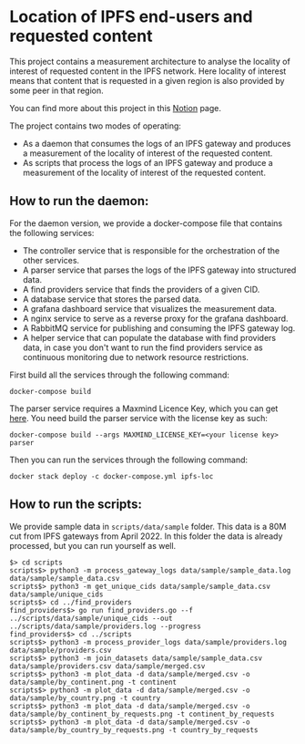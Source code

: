 # Location of IPFS end-users and requested content

This project contains a measurement architecture to analyse the locality of interest of requested content in the IPFS network.
Here locality of interest means that content that is requested in a given region is also provided by some peer in that region.



You can find more about this project in this [Notion](https://www.notion.so/pl-strflt/Location-of-IPFS-end-users-and-requested-content-7668e98a725d4eea9f36fcafaabe7120) page.

The project contains two modes of operating:
- As a daemon that consumes the logs of an IPFS gateway and produces a measurement of the locality of interest of the requested content.
- As scripts that process the logs of an IPFS gateway and produce a measurement of the locality of interest of the requested content.

## How to run the daemon:
For the daemon version, we provide a docker-compose file that contains the following services:
- The controller service that is responsible for the orchestration of the other services.
- A parser service that parses the logs of the IPFS gateway into structured data.
- A find providers service that finds the providers of a given CID.
- A database service that stores the parsed data.
- A grafana dashboard service that visualizes the measurement data.
- A nginx service to serve as a reverse proxy for the grafana dashboard.
- A RabbitMQ service for publishing and consuming the IPFS gateway log.
- A helper service that can populate the database with find providers data, in case you don't want to run the find providers service as continuous monitoring due to network resource restrictions.

First build all the services through the following command:
``` 
docker-compose build
```

The parser service requires a Maxmind Licence Key, which you can get [here](https://dev.maxmind.com/geoip/geolite2-free-geolocation-data?lang=en). 
You need build the parser service with the license key as such:

```
docker-compose build --args MAXMIND_LICENSE_KEY=<your license key> parser
```

Then you can run the services through the following command:
```
docker stack deploy -c docker-compose.yml ipfs-loc
```


## How to run the scripts:

We provide sample data in ``scripts/data/sample`` folder.
This data is a 80M cut from IPFS gateways from April 2022.
In this folder the data is already processed, but you can run yourself as well.

```
$> cd scripts
scripts$> python3 -m process_gateway_logs data/sample/sample_data.log data/sample/sample_data.csv
scripts$> python3 -m get_unique_cids data/sample/sample_data.csv data/sample/unique_cids
scripts$> cd ../find_providers
find_providers$> go run find_providers.go --f ../scripts/data/sample/unique_cids --out ../scripts/data/sample/providers.log --progress
find_providers$> cd ../scripts
scripts$> python3 -m process_provider_logs data/sample/providers.log data/sample/providers.csv
scripts$> python3 -m join_datasets data/sample/sample_data.csv data/sample/providers.csv data/sample/merged.csv
scripts$> python3 -m plot_data -d data/sample/merged.csv -o data/sample/by_continent.png -t continent
scripts$> python3 -m plot_data -d data/sample/merged.csv -o data/sample/by_country.png -t country
scripts$> python3 -m plot_data -d data/sample/merged.csv -o data/sample/by_continent_by_requests.png -t continent_by_requests
scripts$> python3 -m plot_data -d data/sample/merged.csv -o data/sample/by_country_by_requests.png -t country_by_requests
```


